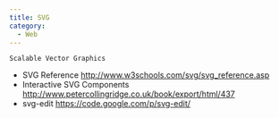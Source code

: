 ```yaml
---
title: SVG
category:
  - Web
---
```


`Scalable Vector Graphics`

* SVG Reference http://www.w3schools.com/svg/svg_reference.asp
* Interactive SVG Components http://www.petercollingridge.co.uk/book/export/html/437
* svg-edit https://code.google.com/p/svg-edit/
